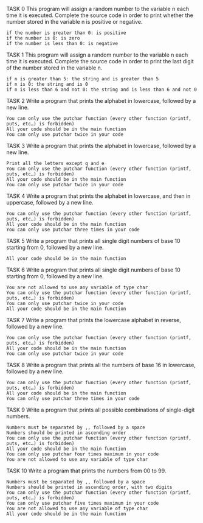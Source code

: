 TASK 0 This program will assign a random number to the variable n each time it is executed. Complete the source code in order to print whether the number stored in the variable n is positive or negative.

    if the number is greater than 0: is positive
    if the number is 0: is zero
    if the number is less than 0: is negative

TASK 1 This program will assign a random number to the variable n each time it is executed. Complete the source code in order to print the last digit of the number stored in the variable n.

    if n is greater than 5: the string and is greater than 5
    if n is 0: the string and is 0
    if n is less than 6 and not 0: the string and is less than 6 and not 0

TASK 2 Write a program that prints the alphabet in lowercase, followed by a new line.

    You can only use the putchar function (every other function (printf, puts, etc…) is forbidden)
    All your code should be in the main function
    You can only use putchar twice in your code

TASK 3 Write a program that prints the alphabet in lowercase, followed by a new line.

    Print all the letters except q and e
    You can only use the putchar function (every other function (printf, puts, etc…) is forbidden)
    All your code should be in the main function
    You can only use putchar twice in your code

TASK 4 Write a program that prints the alphabet in lowercase, and then in uppercase, followed by a new line.

    You can only use the putchar function (every other function (printf, puts, etc…) is forbidden)
    All your code should be in the main function
    You can only use putchar three times in your code

TASK 5 Write a program that prints all single digit numbers of base 10 starting from 0, followed by a new line.

    All your code should be in the main function

TASK 6 Write a program that prints all single digit numbers of base 10 starting from 0, followed by a new line.

    You are not allowed to use any variable of type char
    You can only use the putchar function (every other function (printf, puts, etc…) is forbidden)
    You can only use putchar twice in your code
    All your code should be in the main function

TASK 7 Write a program that prints the lowercase alphabet in reverse, followed by a new line.

    You can only use the putchar function (every other function (printf, puts, etc…) is forbidden)
    All your code should be in the main function
    You can only use putchar twice in your code

TASK 8 Write a program that prints all the numbers of base 16 in lowercase, followed by a new line.

    You can only use the putchar function (every other function (printf, puts, etc…) is forbidden)
    All your code should be in the main function
    You can only use putchar three times in your code

TASK 9 Write a program that prints all possible combinations of single-digit numbers.

    Numbers must be separated by ,, followed by a space
    Numbers should be printed in ascending order
    You can only use the putchar function (every other function (printf, puts, etc…) is forbidden)
    All your code should be in the main function
    You can only use putchar four times maximum in your code
    You are not allowed to use any variable of type char

TASK 10 Write a program that prints the numbers from 00 to 99.

    Numbers must be separated by ,, followed by a space
    Numbers should be printed in ascending order, with two digits
    You can only use the putchar function (every other function (printf, puts, etc…) is forbidden)
    You can only use putchar five times maximum in your code
    You are not allowed to use any variable of type char
    All your code should be in the main function

